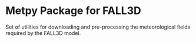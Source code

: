 # Metpy Package for FALL3D

Set of utilities for downloading and pre-processing 
the meteorological fields required by the FALL3D model.
